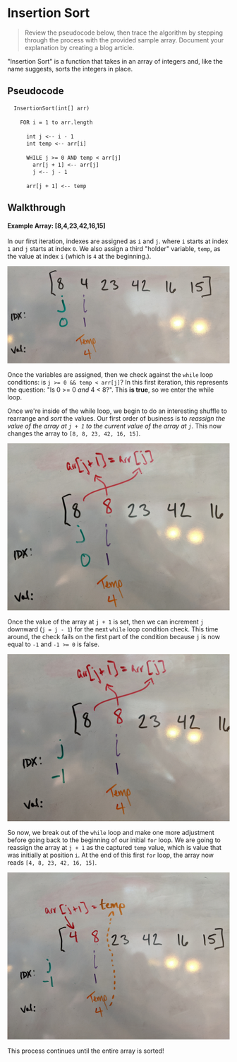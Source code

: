 # Insertion Sort

> Review the pseudocode below, then trace the algorithm by stepping through the process with the provided sample array. Document your explanation by creating a blog article.

"Insertion Sort" is a function that takes in an array of integers and, like the name suggests, sorts the integers in place.

## Pseudocode
```
  InsertionSort(int[] arr)
  
    FOR i = 1 to arr.length
    
      int j <-- i - 1
      int temp <-- arr[i]
      
      WHILE j >= 0 AND temp < arr[j]
        arr[j + 1] <-- arr[j]
        j <-- j - 1
        
      arr[j + 1] <-- temp
```

## Walkthrough
#### Example Array: [8,4,23,42,16,15]

In our first iteration, indexes are assigned as `i` and `j`. where `i` starts at index `1` and `j` starts at index `0`. We also assign a third "holder" variable, `temp`, as the value at index `i` (which is `4` at the beginning.).

![Step One](./assets/first.jpg)

Once the variables are assigned, then we check against the `while` loop conditions: is `j >= 0 && temp < arr[j]`? In this first iteration, this represents the question: "Is 0 >= 0 _and_ 4 < 8?". This **is true**, so we enter the while loop.

Once we're inside of the while loop, we begin to do an interesting shuffle to rearrange and _sort_ the values. Our first order of business is to _reassign the value of the array at `j + 1` to the current value of the array at `j`_. This now changes the array to `[8, 8, 23, 42, 16, 15]`. 

![Step Two](./assets/second.jpg)

Once the value of the array at `j + 1` is set, then we can increment `j` downward (`j = j - 1`) for the next `while` loop condition check. This time around, the check fails on the first part of the condition because `j` is now equal to `-1` and `-1 >= 0` is false.

![Step Three](./assets/third.jpg)

So now, we break out of the `while` loop and make one more adjustment before going back to the beginning of our initial `for` loop. We are going to reassign the array at `j + 1` as the captured `temp` value, which is value that was initially at position `i`. At the end of this first `for` loop, the array now reads `[4, 8, 23, 42, 16, 15]`.

![Step Four](./assets/last.jpg)

This process continues until the entire array is sorted!